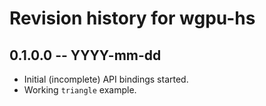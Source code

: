 # Revision history for wgpu-hs

## 0.1.0.0 -- YYYY-mm-dd

- Initial (incomplete) API bindings started.
- Working `triangle` example.
